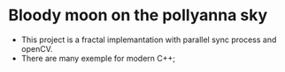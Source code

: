 # Bloody moon on the pollyanna sky
- This project is a fractal implemantation with parallel sync process and openCV.
- There are many exemple for modern C++;

